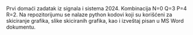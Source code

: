 Prvi domaći zadatak iz signala i sistema 2024. Kombinacija N=0 Q=3 P=4 R=2.
Na repozitorijumu se nalaze python kodovi koji su korišćeni za skiciranje grafika, slike skiciranih grafika, kao i izveštaj pisan u MS Word dokumentu.
